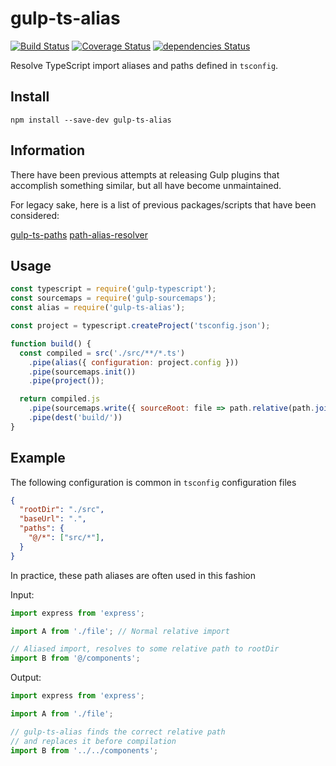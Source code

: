 # gulp-ts-alias

[![Build Status](https://travis-ci.org/dhkatz/gulp-ts-alias.svg?branch=master)](https://travis-ci.org/dhkatz/gulp-ts-alias) [![Coverage Status](https://coveralls.io/repos/github/dhkatz/gulp-ts-alias/badge.svg?branch=master)](https://coveralls.io/github/dhkatz/gulp-ts-alias?branch=master) [![dependencies Status](https://david-dm.org/dhkatz/gulp-ts-alias/status.svg)](https://david-dm.org/dhkatz/gulp-ts-alias)

Resolve TypeScript import aliases and paths defined in `tsconfig`.

## Install

`npm install --save-dev gulp-ts-alias`

## Information

There have been previous attempts at releasing Gulp plugins that accomplish something similar, but all have become unmaintained.

For legacy sake, here is a list of previous packages/scripts that have been considered:

[gulp-ts-paths](https://www.npmjs.com/package/gulp-ts-paths)
[path-alias-resolver](https://gist.github.com/azarus/f369ee2ab0283ba0793b0ccf0e9ec590)

## Usage

```javascript
const typescript = require('gulp-typescript');
const sourcemaps = require('gulp-sourcemaps');
const alias = require('gulp-ts-alias');

const project = typescript.createProject('tsconfig.json');

function build() {
  const compiled = src('./src/**/*.ts')
    .pipe(alias({ configuration: project.config }))
    .pipe(sourcemaps.init())
    .pipe(project());

  return compiled.js
    .pipe(sourcemaps.write({ sourceRoot: file => path.relative(path.join(file.cwd, file.path), file.base) }))
    .pipe(dest('build/'))
}
```

## Example

The following configuration is common in `tsconfig` configuration files

```json
{
  "rootDir": "./src",
  "baseUrl": ".",
  "paths": {
    "@/*": ["src/*"],
  }
}
```

In practice, these path aliases are often used in this fashion

Input:

```typescript
import express from 'express';

import A from './file'; // Normal relative import

// Aliased import, resolves to some relative path to rootDir
import B from '@/components';
```

Output:

```typescript
import express from 'express';

import A from './file';

// gulp-ts-alias finds the correct relative path
// and replaces it before compilation
import B from '../../components';
```
